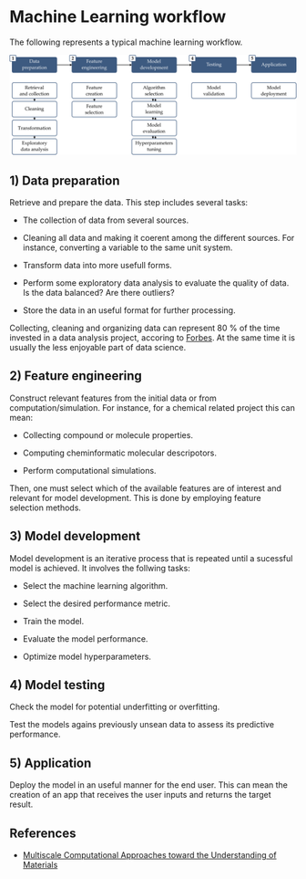 # Machine Learning workflow

The following represents a typical machine learning workflow.

![ml-workflow](../../_static/ml-workflow.png)


## 1) Data preparation

Retrieve and prepare the data. This step includes several tasks:

- The collection of data from several sources.

- Cleaning all data and making it coerent among the different sources. For instance, converting a variable to the same unit system.

- Transform data into more usefull forms.

- Perform some exploratory data analysis to evaluate the quality of data. Is the data balanced? Are there outliers? 

- Store the data in an useful format for further processing.

Collecting, cleaning and organizing data can represent 80 % of the time invested in a data analysis project, accoring to [Forbes](https://www.forbes.com/sites/gilpress/2016/03/23/data-preparation-most-time-consuming-least-enjoyable-data-science-task-survey-says/?sh=85080856f637). At the same time it is usually the less enjoyable part of data science.


## 2) Feature engineering

Construct relevant features from the initial data or from computation/simulation. For instance, for a chemical related project this can mean:

- Collecting compound or molecule properties.

- Computing cheminformatic molecular descripotors.

- Perform computational simulations.

Then, one must select which of the available features are of interest and relevant for model development. This is done by employing feature selection methods.


## 3) Model development

Model development is an iterative process that is repeated until a sucessful model is achieved. It involves the follwing tasks:

- Select the machine learning algorithm. 

- Select the desired performance metric.

- Train the model.

- Evaluate the model performance.

- Optimize model hyperparameters.


## 4) Model testing

Check the model for potential underfitting or overfitting.

Test the models agains previously unsean data to assess its predictive performance. 


## 5) Application

Deploy the model in an useful manner for the end user. This can mean the creation of an app that receives the user inputs and returns the target result.


## References

- [Multiscale Computational Approaches toward the Understanding of Materials](https://doi.org/10.1002/adts.202200628)